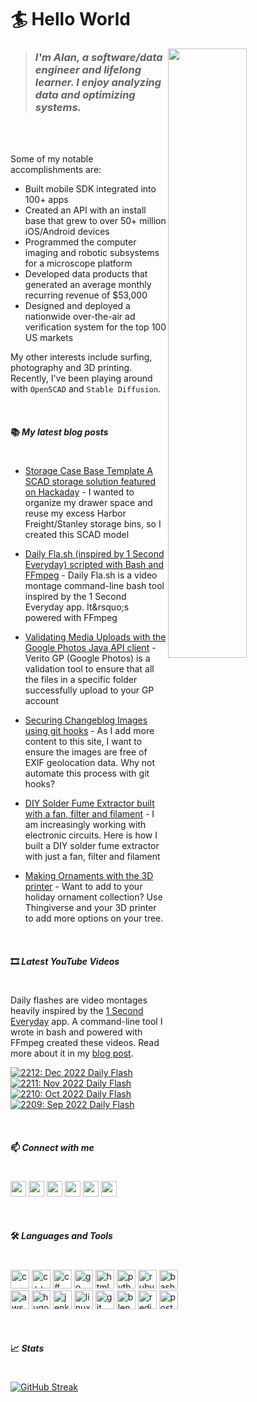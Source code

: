 # 🏄 Hello World
<img src="https://lh3.googleusercontent.com/OL2Lp9O2a5pjOdMjdq3kv3_l3W7xLVZfTBYJ1JGKXKSRlZEDJxKJxZOUmzoc95ilRh4YvtzZ604o03jLkVGa_c4eVHNfzL9jMxmZBHCL0uKaN4CbzTXlLMbP1kRFPlAHd6Mm2htW0A=w2400" align="right" width="50%" />

>### _I'm Alan, a software/data engineer and lifelong learner. I enjoy analyzing data and optimizing systems._
<br>
<br>

Some of my notable accomplishments are:

* Built mobile SDK integrated into 100+ apps
* Created an API with an install base that grew to over 50+ million iOS/Android devices
* Programmed the computer imaging and robotic subsystems for a microscope platform
* Developed data products that generated an average monthly recurring revenue of $53,000
* Designed and deployed a nationwide over-the-air ad verification system for the top 100 US markets

My other interests include surfing, photography and 3D printing.  Recently, I've been playing around with `OpenSCAD` and `Stable Diffusion`.

<br>

#### 📚 ___My latest blog posts___
#
<!-- BLOG-POST-LIST:START -->
* [Storage Case Base Template A SCAD storage solution featured on Hackaday](https://alansolidum.com/posts/storage-case-base-template/) - I wanted to organize my drawer space and reuse my excess Harbor Freight/Stanley storage bins, so I created this SCAD model

* [Daily Fla.sh &lpar;inspired by 1 Second Everyday&rpar; scripted with Bash and FFmpeg](https://alansolidum.com/posts/daily-flash/) - Daily Fla.sh is a video montage command-line bash tool inspired by the 1 Second Everyday app. It&amp;rsquo;s powered with FFmpeg

* [Validating Media Uploads with the Google Photos Java API client](https://alansolidum.com/posts/validating-media-uploads/) - Verito GP &lpar;Google Photos&rpar; is a validation tool to ensure that all the files in a specific folder successfully upload to your GP account

* [Securing Changeblog Images using git hooks](https://alansolidum.com/posts/securing-changeblog-images/) - As I add more content to this site, I want to ensure the images are free of EXIF geolocation data. Why not automate this process with git hooks?

* [DIY Solder Fume Extractor built with a fan, filter and filament](https://alansolidum.com/posts/solder-fume-extractor/) - I am increasingly working with electronic circuits. Here is how I built a DIY solder fume extractor with just a fan, filter and filament

* [Making Ornaments with the 3D printer](https://alansolidum.com/posts/making-ornaments/) - Want to add to your holiday ornament collection? Use Thingiverse and your 3D printer to add more options on your tree.
<!-- BLOG-POST-LIST:END -->

<br>

#### 🎞️ ___Latest YouTube Videos___
#
Daily flashes are video montages heavily inspired by the [1 Second Everyday](https://en.wikipedia.org/wiki/1_Second_Everyday) app. A command-line tool I wrote in bash and powered with FFmpeg created these videos. Read more about it in my [blog post](https://alansolidum.com/posts/daily-flash/).

<!-- BEGIN YOUTUBE-CARDS -->
[![2212: Dec 2022 Daily Flash](https://ytcards.demolab.com/?id=Fw1qMDAE6Uo&title=2212%3A+Dec+2022+Daily+Flash&lang=en&timestamp=1672679099&background_color=%23515254&title_color=%23ffffff&stats_color=%23dedede&width=315 "2212: Dec 2022 Daily Flash")](https://www.youtube.com/watch?v=Fw1qMDAE6Uo)
[![2211: Nov 2022 Daily Flash](https://ytcards.demolab.com/?id=N5UIWD1V3K4&title=2211%3A+Nov+2022+Daily+Flash&lang=en&timestamp=1671966283&background_color=%23515254&title_color=%23ffffff&stats_color=%23dedede&width=315 "2211: Nov 2022 Daily Flash")](https://www.youtube.com/watch?v=N5UIWD1V3K4)
[![2210: Oct 2022 Daily Flash](https://ytcards.demolab.com/?id=hKjT6pl2zpA&title=2210%3A+Oct+2022+Daily+Flash&lang=en&timestamp=1671873108&background_color=%23515254&title_color=%23ffffff&stats_color=%23dedede&width=315 "2210: Oct 2022 Daily Flash")](https://www.youtube.com/watch?v=hKjT6pl2zpA)
[![2209: Sep 2022 Daily Flash](https://ytcards.demolab.com/?id=BJNChW7_F2E&title=2209%3A+Sep+2022+Daily+Flash&lang=en&timestamp=1671812453&background_color=%23515254&title_color=%23ffffff&stats_color=%23dedede&width=315 "2209: Sep 2022 Daily Flash")](https://www.youtube.com/watch?v=BJNChW7_F2E)
<!-- END YOUTUBE-CARDS -->

<br>

#### 📫 ___Connect with me___
#
<p align="left">
<a href="https://linkedin.com/in/alansolidum" target="blank"><img width="25" height="25" src="https://cdn.jsdelivr.net/npm/simple-icons@v7/icons/linkedin.svg" /></a>
<a href="https://fb.com/alan.solidum" target="blank"><img width="25" height="25" src="https://cdn.jsdelivr.net/npm/simple-icons@v7/icons/facebook.svg" /></a>
<a href="https://instagram.com/surfingsoul" target="blank"><img width="25" height="25" src="https://cdn.jsdelivr.net/npm/simple-icons@v7/icons/instagram.svg" /></a>
<a href="https://www.youtube.com/c/alansolidum" target="blank"><img width="25" height="25" src="https://cdn.jsdelivr.net/npm/simple-icons@v7/icons/youtube.svg" /></a>
<a href="https://www.thingiverse.com/a1s0/designs" target="blank"><img width="25" height="25" src="https://cdn.jsdelivr.net/npm/simple-icons@v7/icons/thingiverse.svg" /></a>
<a href="https://ko-fi.com/also_" target="blank"><img width="25" height="25" src="https://cdn.jsdelivr.net/npm/simple-icons@v7/icons/kofi.svg" /></a>
<p>

<br>

#### 🛠️ ___Languages and Tools___
#
<p align="left">
<img width="30" height="30" src="https://cdn.jsdelivr.net/npm/simple-icons@v7/icons/c.svg" alt="c" />
<img width="30" height="30" src="https://cdn.jsdelivr.net/npm/simple-icons@v7/icons/cplusplus.svg" alt="c++" />
<img width="30" height="30" src="https://cdn.jsdelivr.net/npm/simple-icons@v7/icons/csharp.svg" alt="c#" />
<img width="30" height="30" src="https://cdn.jsdelivr.net/npm/simple-icons@v7/icons/go.svg" alt="go" />
<img width="30" height="30" src="https://cdn.jsdelivr.net/npm/simple-icons@v7/icons/html5.svg" alt="html5" />
<img width="30" height="30" src="https://cdn.jsdelivr.net/npm/simple-icons@v7/icons/python.svg" alt="python" />
<img width="30" height="30" src="https://cdn.jsdelivr.net/npm/simple-icons@v7/icons/rubyonrails.svg" alt="rubyonrails" />
<img width="30" height="30" src="https://cdn.jsdelivr.net/npm/simple-icons@v7/icons/gnubash.svg" alt="bash" />
<br>
<img width="30" height="30" src="https://cdn.jsdelivr.net/npm/simple-icons@v7/icons/amazon.svg" alt="aws" />
<img width="30" height="30" src="https://cdn.jsdelivr.net/npm/simple-icons@v7/icons/hugo.svg" alt="hugo" />
<img width="30" height="30" src="https://cdn.jsdelivr.net/npm/simple-icons@v7/icons/jenkins.svg" alt="jenkins" />
<img width="30" height="30" src="https://cdn.jsdelivr.net/npm/simple-icons@v7/icons/linux.svg" alt="linux" />
<img width="30" height="30" src="https://cdn.jsdelivr.net/npm/simple-icons@v7/icons/git.svg" alt="git" />
<img width="30" height="30" src="https://cdn.jsdelivr.net/npm/simple-icons@v7/icons/blender.svg" alt="blender" />
<img width="30" height="30" src="https://cdn.jsdelivr.net/npm/simple-icons@v7/icons/redis.svg" alt="redis" />
<img width="30" height="30" src="https://cdn.jsdelivr.net/npm/simple-icons@v7/icons/postgresql.svg" alt="postgres" />
</p>

<br>

#### 📈 ___Stats___
#
[![GitHub Streak](https://streak-stats.demolab.com?user=asolidum&theme=algolia)](https://git.io/streak-stats)
